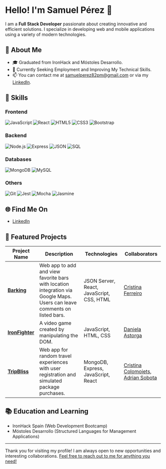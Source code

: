 # Hello! I'm Samuel Pérez 👋

I am a **Full Stack Developer** passionate about creating innovative and efficient solutions. 
I specialize in developing web and mobile applications using a variety of modern technologies.

## 🌟 About Me
- 🎓 Graduated from IronHack and Móstoles Desarrollo.
- 💼 Currently Seeking Employment and Improving My Technical Skills.
- 📫 You can contact me at [samuelperez82pm@gmail.com](mailto:samuelperez82pm@gmail.com) or via my [LinkedIn](https://www.linkedin.com/in/samuel-p%C3%A9rez-076553292/).

## 🚀 Skills

### **Frontend**
![JavaScript](https://img.shields.io/badge/-JavaScript-F7DF1E?style=flat&logo=javascript&logoColor=black)
![React](https://img.shields.io/badge/-React-61DAFB?style=flat&logo=react&logoColor=white)
![HTML5](https://img.shields.io/badge/-HTML5-E34F26?style=flat&logo=html5&logoColor=white)
![CSS3](https://img.shields.io/badge/-CSS3-1572B6?style=flat&logo=css3)
![Bootstrap](https://img.shields.io/badge/-Bootstrap-7952B3?style=flat&logo=bootstrap&logoColor=white)

### **Backend**
![Node.js](https://img.shields.io/badge/-Node.js-339933?style=flat&logo=nodedotjs&logoColor=white)
![Express](https://img.shields.io/badge/-Express-000000?style=flat&logo=express&logoColor=white)
![JSON](https://img.shields.io/badge/-JSON-000000?style=flat&logo=json&logoColor=white)
![SQL](https://img.shields.io/badge/-SQL-4479A1?style=flat&logo=postgresql&logoColor=white)

### **Databases**
![MongoDB](https://img.shields.io/badge/-MongoDB-47A248?style=flat&logo=mongodb&logoColor=white)
![MySQL](https://img.shields.io/badge/-MySQL-4479A1?style=flat&logo=mysql&logoColor=white)

### **Others**
![Git](https://img.shields.io/badge/-Git-F05032?style=flat&logo=git&logoColor=white)
![Jest](https://img.shields.io/badge/-Jest-C21325?style=flat&logo=jest&logoColor=white)
![Mocha](https://img.shields.io/badge/-Mocha-8D6748?style=flat&logo=mocha&logoColor=white)
![Jasmine](https://img.shields.io/badge/-Jasmine-8A4182?style=flat&logo=jasmine&logoColor=white)

## 🌐 Find Me On
- [LinkedIn](https://www.linkedin.com/in/samuel-p%C3%A9rez-076553292/)

## 🔧 Featured Projects

| Project Name  | Description  | Technologies | Collaborators |
|---------------|--------------|--------------|---------------|
| **[Barking](https://github.com/Samuel-Perez-Morcillo/Barking-client)** | Web app to add and view favorite bars with location integration via Google Maps. Users can leave comments on listed bars. | JSON Server, React, JavaScript, CSS, HTML | [Cristina Ferreiro](https://github.com/cristinaferreiro) |
| **[IronFighter](https://github.com/Daniela-AB25/Project1-Ironhack-Game)** | A video game created by manipulating the DOM. | JavaScript, HTML, CSS | [Daniela Astorga](https://github.com/Daniela-AB25) |
| **[TripBliss](https://github.com/CristinaColomoiets/random-experience-client)** | Web app for random travel experiences with user registration and simulated package purchases. | MongoDB, Express, JavaScript, React | [Cristina Colomoiets](https://github.com/CristinaColomoiets), [Adrian Sobota](https://github.com/Sobdev) |

## 📚 Education and Learning
- IronHack Spain (Web Development Bootcamp)
- Móstoles Desarrollo (Structured Languages for Management Applications)

---

Thank you for visiting my profile! I am always open to new opportunities and interesting collaborations. [Feel free to reach out to me for anything you need!](https://www.linkedin.com/in/samuel-p%C3%A9rez-076553292/)
